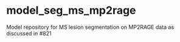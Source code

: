 # model_seg_ms_mp2rage
Model repository for MS lesion segmentation on MP2RAGE data as discussed in #821
